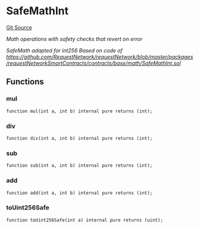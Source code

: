 # SafeMathInt
[Git Source](https://github.com/FloorDAO/floor-v2/blob/537a38ba21fa97b6f7763cc3c1b0ee2a21e56857/src/contracts/utils/SafeMathInt.sol)

*Math operations with safety checks that revert on error*

*SafeMath adapted for int256
Based on code of  https://github.com/RequestNetwork/requestNetwork/blob/master/packages/requestNetworkSmartContracts/contracts/base/math/SafeMathInt.sol*


## Functions
### mul


```solidity
function mul(int a, int b) internal pure returns (int);
```

### div


```solidity
function div(int a, int b) internal pure returns (int);
```

### sub


```solidity
function sub(int a, int b) internal pure returns (int);
```

### add


```solidity
function add(int a, int b) internal pure returns (int);
```

### toUint256Safe


```solidity
function toUint256Safe(int a) internal pure returns (uint);
```

